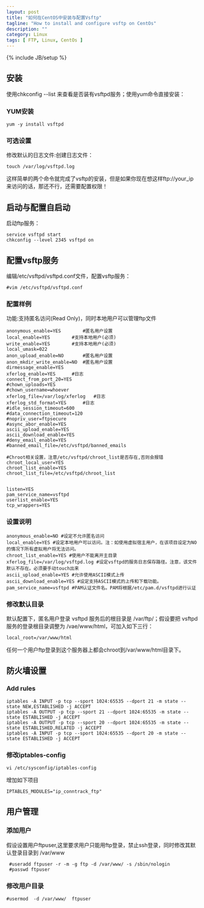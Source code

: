 ```yaml
---
layout: post
title: "如何在CentOS中安装与配置Vsftp"
tagline: "How to install and configure vsftp on CentOs"
description: ""
category: Linux 
tags: [ FTP, Linux, CentOs ]
---
```

{% include JB/setup %}

## 安装 

使用chkconfig --list 来查看是否装有vsftpd服务；使用yum命令直接安装：

### YUM安装	
	yum -y install vsftpd 

### 可选设置

修改默认的日志文件:创建日志文件：

	touch /var/log/vsftpd.log 

这样简单的两个命令就完成了vsftp的安装，但是如果你现在想这样ftp://your_ip来访问的话，那还不行，还需要配置权限！ 

## 启动与配置自启动

启动ftp服务：

	service vsftpd start
	chkconfig --level 2345 vsftpd on

## 配置vsftp服务 

编辑/etc/vsftpd/vsftpd.conf文件，配置vsftp服务： 

	#vim /etc/vsftpd/vsftpd.conf 

### 配置样例
功能:支持匿名访问(Read Only)，同时本地用户可以管理ftp文件

	anonymous_enable=YES		#匿名用户设置
	local_enable=YES		#支持本地用户(必须)		
	write_enable=YES		#支持本地用户(必须)
	local_umask=022			
	anon_upload_enable=NO		#匿名用户设置
	anon_mkdir_write_enable=NO	#匿名用户设置
	dirmessage_enable=YES		
	xferlog_enable=YES		#日志
	connect_from_port_20=YES	
	#chown_uploads=YES
	#chown_username=whoever
	xferlog_file=/var/log/xferlog	#日志
	xferlog_std_format=YES		#日志
	#idle_session_timeout=600
	#data_connection_timeout=120
	#nopriv_user=ftpsecure
	#async_abor_enable=YES
	ascii_upload_enable=YES
	ascii_download_enable=YES
	#deny_email_enable=YES
	#banned_email_file=/etc/vsftpd/banned_emails
	
	#Chroot相关设置，注意/etc/vsftpd/chroot_list是否存在,否则会报错
	chroot_local_user=YES		
	chroot_list_enable=YES
	chroot_list_file=/etc/vsftpd/chroot_list
	
	
	listen=YES
	pam_service_name=vsftpd
	userlist_enable=YES
	tcp_wrappers=YES

### 设置说明

	anonymous_enable=NO #设定不允许匿名访问 
	local_enable=YES #设定本地用户可以访问。注：如使用虚拟宿主用户，在该项目设定为NO的情况下所有虚拟用户将无法访问。 
	chroot_list_enable=YES #使用户不能离开主目录 
	xferlog_file=/var/log/vsftpd.log #设定vsftpd的服务日志保存路径。注意，该文件默认不存在。必须要手动touch出来 
	ascii_upload_enable=YES #允许使用ASCII模式上传 
	ascii_download_enable=YES #设定支持ASCII模式的上传和下载功能。 
	pam_service_name=vsftpd #PAM认证文件名。PAM将根据/etc/pam.d/vsftpd进行认证 

### 修改默认目录
默认配置下，匿名用户登录 vsftpd 服务后的根目录是 /var/ftp/；假设要把 vsftpd 服务的登录根目录调整为 /vae/www/html，可加入如下三行：

	local_root=/var/www/html

任何一个用户ftp登录到这个服务器上都会chroot到/var/www/html目录下。

## 防火墙设置

### Add rules

	iptables -A INPUT -p tcp --sport 1024:65535 --dport 21 -m state --state NEW,ESTABLISHED -j ACCEPT
	iptables -A OUTPUT -p tcp --sport 21 --dport 1024:65535 -m state --state ESTABLISHED -j ACCEPT
	iptables -A OUTPUT -p tcp --sport 20 --dport 1024:65535 -m state --state ESTABLISHED,RELATED -j ACCEPT
	iptables -A INPUT -p tcp --sport 1024:65535 --dport 20 -m state --state ESTABLISHED -j ACCEPT

### 修改iptables-config

	vi /etc/sysconfig/iptables-config

增加如下项目
	
	IPTABLES_MODULES="ip_conntrack_ftp"

## 用户管理

### 添加用户
假设设置用户ftpuser,这里要求用户只能用ftp登录，禁止ssh登录，同时修改其默认登录目录到 /var/www

	 #useradd ftpuser -r -m -g ftp -d /var/www/ -s /sbin/nologin
	 #passwd ftpuser
	
### 修改用户目录

	#usermod  -d /var/www/  ftpuser

